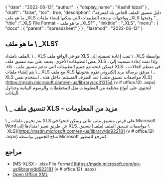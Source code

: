 {
  "date" : "2022-06-13",
  "author" : {
    "display_name" : "Kashif Iqbal"
} ,
  "draft" : "false",
  "toc" : true,
  "description" :"دليل تنسيق الملف الخاص بك لمعرفة ما هو ملف _XLS وواجهات برمجة التطبيقات التي يمكنها إنشاء ملفات _XLS وفتحها." ,
  "title" :"_XLS File Format - ما هو ملف _XLS؟" ,
  "linktitle" : "_XLS",
  "menu" : {
    "docs" : {
      "parent" : "spreadsheet"
}
} ,
  "lastmod" : "2022-06-13"
}

## ما هو ملف \ _XLS؟

الملف بامتداد. \ _ XLS هو في الواقع ملف XLS تمت إعادة تسميته إلى \ _XLS بواسطة بعض التطبيقات الأخرى. يعتمد على بنية تنسيق ملف XLS ، وإذا تمت إعادة تسميته إلى .xls ، فيمكن فتحه مع جميع التطبيقات التي تدعم تنسيق ملف XLS. في معظم الحالات ، يتم إنشاء ملفات \ _ XLS مع ملف XLS مرفق برسالة بريد إلكتروني تقوم بتحويلها \ _ XLS عند الطرف المستلم. داخل هذه ، استخدم نفس [مواصفات تنسيق ملف XLS](https://msdn.microsoft.com/en-us/library/cc313154 (v # office.12) .aspx) لتحتوي على أنواع مختلفة من المعلومات مثل المخططات والرسوم البيانية وجداول البيانات.

## \ _ تنسيق ملف XLS - مزيد من المعلومات

\ _ يتم تخزين ملفات XLS على قرص بتنسيق ملف ثنائي ويمكن فتحها في Microsoft Word عن طريق تغيير امتدادها إلى XLS. تنسيق [مواصفات تنسيق الملف لملف \ _XLS](https://msdn.microsoft.com/en-us/library/dd922181 (v # office.12) .aspx) متاح للجمهور بواسطة Microsoft كمرجع للمطور.

## مراجع

* [MS-XLSX - .xlsx File Format](https://msdn.microsoft.com/en-us/library/dd922181 (v # office.12) .aspx)
* [Open Office XML](http://officeopenxml.com/anatomyofOOXML-xlsx.php)

